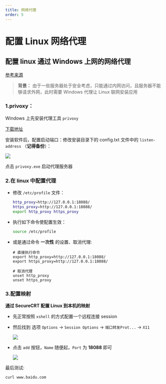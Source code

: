 ```yaml
---
title: 网络代理
order: 5
---
```


# 配置 Linux 网络代理

## 配置 linux 通过 Windows 上网的网络代理

[参考来源](https://www.jianshu.com/p/42a90cf33095)

> **背景：** 由于一些服务器处于安全考虑，只能通过内网访问，且服务器不能够请求外网，此时需要 Windows 代理让 Linux 联网安装应用

### 1.privoxy：

Windows 上先安装代理工具 `privoxy`

[下载地址](http://www.privoxy.org/)

安装软件后，配置启动端口：修改安装目录下的 config.txt 文件中的 `listen-address` （**记得备份**）：

<img src="./img/privoxy配置项.jpg">
</br>

点击 `privoxy.exe` 启动代理服务器

### 2.在 linux 中配置代理

- 修改 `/etc/profile` 文件：

  ```bash
  http_proxy=http://127.0.0.1:18088/
  https_proxy=http://127.0.0.1:18088/
  export http_proxy https_proxy
  ```

- 执行如下命令使配置生效：

  ```bash
  source /etc/profile
  ```

- 或是通过命令 **一次性** 的设置、取消代理:

  ```shell
  # 直接执行命令
  export http_proxy=http://127.0.0.1:18088/
  export https_proxy=http://127.0.0.1:18088/

  # 取消代理
  unset http_proxy
  unset https_proxy
  ```

### 3.配置映射

**通过 SecureCRT 配置 Linux 到本机的映射**

- 先正常按照 `xshell` 的方式配置一个远程连接 session

- 然后找到 选项 `Options` -> `Session Options` -> `端口转发Prot...` -> `X11`

    <img src="./img/secureCRT配置1.jpg">

- 点击 `add` 按钮，`Name` 随便起，`Port` 为 **18088** 即可

    <img src="./img/secureCRT配置2.jpg">

最后测试:

```bash
curl www.baidu.com
```
